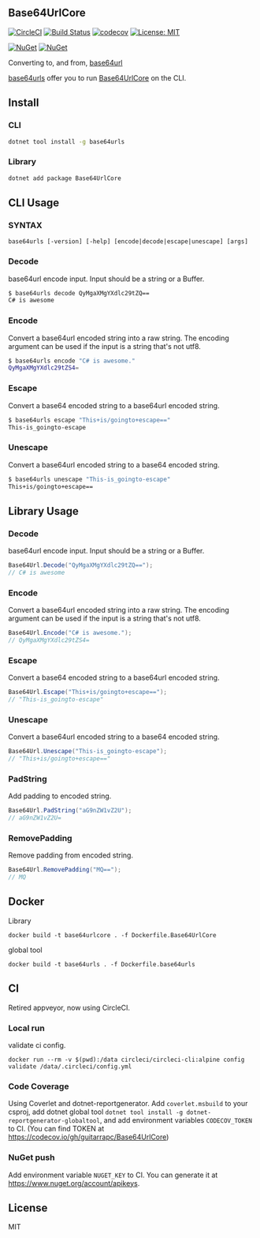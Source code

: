 ## Base64UrlCore 
[![CircleCI](https://circleci.com/gh/guitarrapc/Base64UrlCore.svg?style=svg)](https://circleci.com/gh/guitarrapc/Base64UrlCore) [![Build Status](https://cloud.drone.io/api/badges/guitarrapc/Base64UrlCore/status.svg)](https://cloud.drone.io/guitarrapc/Base64UrlCore) [![codecov](https://codecov.io/gh/guitarrapc/Base64UrlCore/branch/master/graph/badge.svg)](https://codecov.io/gh/guitarrapc/Base64UrlCore) [![License: MIT](https://img.shields.io/badge/License-MIT-blue.svg)](LICENSE) 

[![NuGet](https://img.shields.io/nuget/v/Base64UrlCore.svg?label=Base64UrlCore%20nuget)](https://www.nuget.org/packages/Base64UrlCore) [![NuGet](https://img.shields.io/nuget/v/base64urls.svg?label=base64urls%20nuget)](https://www.nuget.org/packages/base64urls)


Converting to, and from, [base64url](https://en.wikipedia.org/wiki/Base64#RFC_4648)

[base64urls](https://www.nuget.org/packages/base64urls) offer you to run [Base64UrlCore](https://www.nuget.org/packages/Base64UrlCore) on the CLI.

## Install

### CLI

```bash
dotnet tool install -g base64urls
```

### Library

```bash
dotnet add package Base64UrlCore
```

## CLI Usage

### SYNTAX

`base64urls [-version] [-help] [encode|decode|escape|unescape] [args]`

### Decode

base64url encode input. Input should be a string or a Buffer.

```bash
$ base64urls decode QyMgaXMgYXdlc29tZQ==
C# is awesome
```

### Encode

Convert a base64url encoded string into a raw string. The encoding argument can be used if the input is a string that's not utf8.

```bash
$ base64urls encode "C# is awesome."
QyMgaXMgYXdlc29tZS4=
```

### Escape

Convert a base64 encoded string to a base64url encoded string.

```bash
$ base64urls escape "This+is/goingto+escape=="
This-is_goingto-escape
```

### Unescape

Convert a base64url encoded string to a base64 encoded string.

```bash
$ base64urls unescape "This-is_goingto-escape"
This+is/goingto+escape==
```

## Library Usage

### Decode

base64url encode input. Input should be a string or a Buffer.

```csharp
Base64Url.Decode("QyMgaXMgYXdlc29tZQ==");
// C# is awesome
```

### Encode

Convert a base64url encoded string into a raw string. The encoding argument can be used if the input is a string that's not utf8.

```csharp
Base64Url.Encode("C# is awesome.");
// QyMgaXMgYXdlc29tZS4=
```

### Escape

Convert a base64 encoded string to a base64url encoded string.

```csharp
Base64Url.Escape("This+is/goingto+escape==");
// "This-is_goingto-escape" 
```

### Unescape

Convert a base64url encoded string to a base64 encoded string.

```csharp
Base64Url.Unescape("This-is_goingto-escape");
// "This+is/goingto+escape=="
```

### PadString

Add padding to encoded string.

```csharp
Base64Url.PadString("aG9nZW1vZ2U");
// aG9nZW1vZ2U=
```

### RemovePadding

Remove padding from encoded string.

```csharp
Base64Url.RemovePadding("MQ==");
// MQ
```

## Docker

Library

```
docker build -t base64urlcore . -f Dockerfile.Base64UrlCore
```

global tool

```
docker build -t base64urls . -f Dockerfile.base64urls
```

## CI

Retired appveyor, now using CircleCI.

### Local run

validate ci config.

```
docker run --rm -v $(pwd):/data circleci/circleci-cli:alpine config validate /data/.circleci/config.yml
```

### Code Coverage

Using Coverlet and dotnet-reportgenerator.
Add `coverlet.msbuild` to your csproj, add dotnet global tool `dotnet tool install -g dotnet-reportgenerator-globaltool`, and add environment variables `CODECOV_TOKEN` to CI. (You can find TOKEN at https://codecov.io/gh/guitarrapc/Base64UrlCore)

### NuGet push

Add environment variable `NUGET_KEY` to CI. You can generate it at https://www.nuget.org/account/apikeys.

## License

MIT
